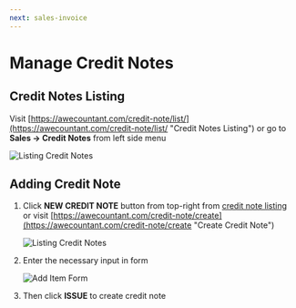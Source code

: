 ```yaml
---
next: sales-invoice
---
```


# Manage Credit Notes

## Credit Notes Listing
Visit [https://awecountant.com/credit-note/list/](https://awecountant.com/credit-note/list/ "Credit Notes Listing") or go to **Sales → Credit Notes** from left side menu

   ![Listing Credit Notes](~@assets/img/guide/credit_notes_listing.jpg)

## Adding Credit Note
1. Click **NEW CREDIT NOTE** button from top-right from [credit note listing](#credit-notes-listing) or visit [https://awecountant.com/credit-note/create](https://awecountant.com/credit-note/create "Create Credit Note")

	![Listing Credit Notes](~@assets/img/guide/credit_notes_listing.jpg)

2. Enter the necessary input in form

	![Add Item Form](~@assets/img/guide/credit_note_create_form.jpg)

3. Then click **ISSUE** to create credit note
